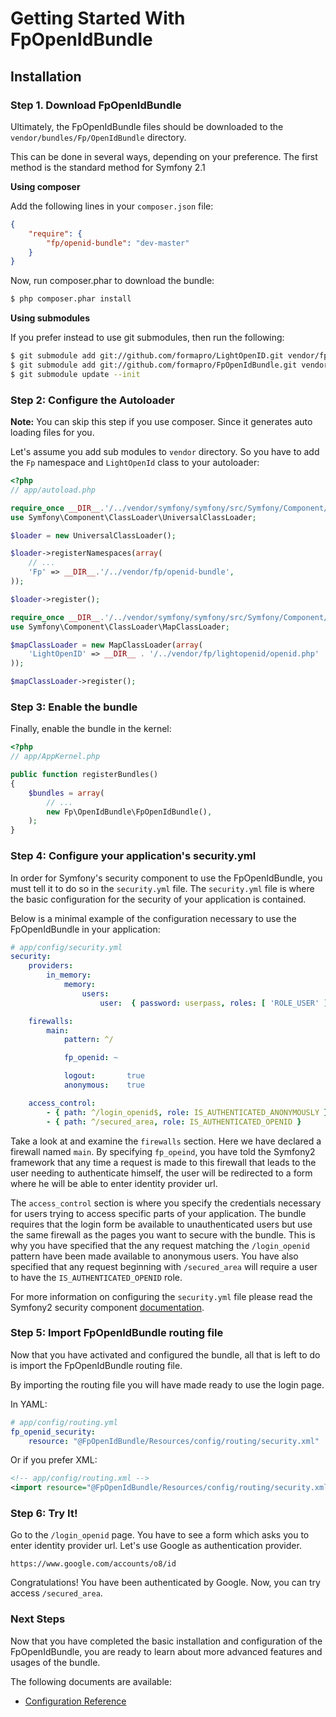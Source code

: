 Getting Started With FpOpenIdBundle
===================================

## Installation

### Step 1. Download FpOpenIdBundle

Ultimately, the FpOpenIdBundle files should be downloaded to the
`vendor/bundles/Fp/OpenIdBundle` directory.

This can be done in several ways, depending on your preference. The first
method is the standard method for Symfony 2.1

**Using composer**

Add the following lines in your `composer.json` file:

```json
{
    "require": {
        "fp/openid-bundle": "dev-master"
    }
}
```

Now, run composer.phar to download the bundle:

```bash
$ php composer.phar install
```

**Using submodules**

If you prefer instead to use git submodules, then run the following:

``` bash
$ git submodule add git://github.com/formapro/LightOpenID.git vendor/fp/lightopenid
$ git submodule add git://github.com/formapro/FpOpenIdBundle.git vendor/fp/openid-bundle/Fp/OpenIdBundle
$ git submodule update --init
```

### Step 2: Configure the Autoloader

**Note:** You can skip this step if you use composer. Since it generates auto loading files for you.

Let's assume you add sub modules to `vendor` directory. So you have to add the `Fp` namespace and `LightOpenId` class to your autoloader:

``` php
<?php
// app/autoload.php

require_once __DIR__.'/../vendor/symfony/symfony/src/Symfony/Component/ClassLoader/UniversalClassLoader.php';
use Symfony\Component\ClassLoader\UniversalClassLoader;

$loader = new UniversalClassLoader();

$loader->registerNamespaces(array(
    // ...
    'Fp' => __DIR__.'/../vendor/fp/openid-bundle',
));

$loader->register();

require_once __DIR__.'/../vendor/symfony/symfony/src/Symfony/Component/ClassLoader/MapClassLoader.php';
use Symfony\Component\ClassLoader\MapClassLoader;

$mapClassLoader = new MapClassLoader(array(
    'LightOpenID' => __DIR__ . '/../vendor/fp/lightopenid/openid.php'
));

$mapClassLoader->register();

```

### Step 3: Enable the bundle

Finally, enable the bundle in the kernel:

``` php
<?php
// app/AppKernel.php

public function registerBundles()
{
    $bundles = array(
        // ...
        new Fp\OpenIdBundle\FpOpenIdBundle(),
    );
}
```

### Step 4: Configure your application's security.yml

In order for Symfony's security component to use the FpOpenIdBundle, you must
tell it to do so in the `security.yml` file. The `security.yml` file is where the
basic configuration for the security of your application is contained.

Below is a minimal example of the configuration necessary to use the FpOpenIdBundle
in your application:

``` yaml
# app/config/security.yml
security:
    providers:
        in_memory:
            memory:
                users:
                    user:  { password: userpass, roles: [ 'ROLE_USER' ] }

    firewalls:
        main:
            pattern: ^/

            fp_openid: ~

            logout:       true
            anonymous:    true

    access_control:
        - { path: ^/login_openid$, role: IS_AUTHENTICATED_ANONYMOUSLY }
        - { path: ^/secured_area, role: IS_AUTHENTICATED_OPENID }
```

Take a look at and examine the `firewalls` section. Here we have declared a
firewall named `main`. By specifying `fp_opeind`, you have told the Symfony2
framework that any time a request is made to this firewall that leads to the
user needing to authenticate himself, the user will be redirected to a form
where he will be able to enter identity provider url.

The `access_control` section is where you specify the credentials necessary for
users trying to access specific parts of your application. The bundle requires
that the login form be available to unauthenticated users but use the same firewall as
the pages you want to secure with the bundle. This is why you have specified that
the any request matching the `/login_openid` pattern have been made available to anonymous users.
You have also specified that any request beginning with `/secured_area` will require
a user to have the `IS_AUTHENTICATED_OPENID` role.

For more information on configuring the `security.yml` file please read the Symfony2
security component [documentation](http://symfony.com/doc/current/book/security.html).

### Step 5: Import FpOpenIdBundle routing file

Now that you have activated and configured the bundle, all that is left to do is
import the FpOpenIdBundle routing file.

By importing the routing file you will have made ready to use the login page.

In YAML:

``` yaml
# app/config/routing.yml
fp_openid_security:
    resource: "@FpOpenIdBundle/Resources/config/routing/security.xml"

```

Or if you prefer XML:

``` xml
<!-- app/config/routing.xml -->
<import resource="@FpOpenIdBundle/Resources/config/routing/security.xml"/>
```

### Step 6: Try It!

Go to the `/login_openid` page. You have to see a form which asks you to enter identity provider url. Let's use Google as authentication provider.

```
https://www.google.com/accounts/o8/id
```

Congratulations! You have been authenticated by Google. Now, you can try access `/secured_area`.

### Next Steps

Now that you have completed the basic installation and configuration of the
FpOpenIdBundle, you are ready to learn about more advanced features and usages
of the bundle.

The following documents are available:

- [Configuration Reference](configuration_reference.md)